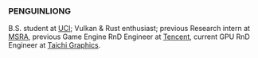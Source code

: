 ### PENGUINLIONG

B.S. student at [UCI](https://uci.edu); Vulkan & Rust enthusiast; previous Research intern at [MSRA](https://github.com/microsoft), previous Game Engine RnD Engineer at [Tencent](https://github.com/Tencent), current GPU RnD Engineer at [Taichi Graphics](https://github.com/taichi-dev).

